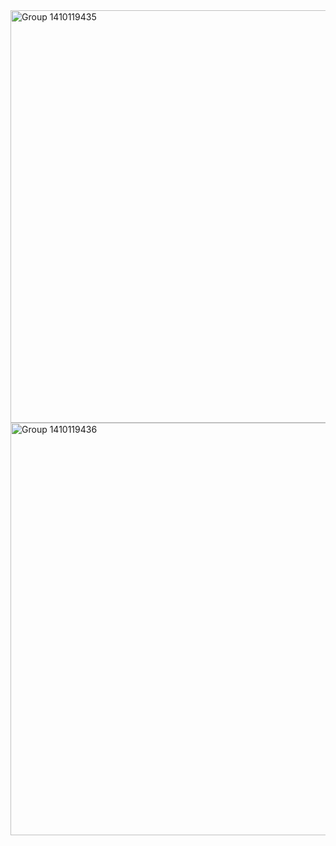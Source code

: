 <img width="4509" height="660" alt="Group 1410119435" src="https://github.com/user-attachments/assets/64d92b54-fa77-4cc7-9449-ea98298cd146" />
<img width="4509" height="660" alt="Group 1410119436" src="https://github.com/user-attachments/assets/d816118f-4088-4c3e-9e51-076661f3bbf3" />
